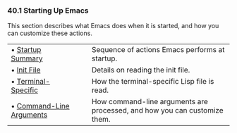 

### 40.1 Starting Up Emacs

This section describes what Emacs does when it is started, and how you can customize these actions.

|                                                             |    |                                                                           |
| :---------------------------------------------------------- | -- | :------------------------------------------------------------------------ |
| • [Startup Summary](Startup-Summary.html)                   |    | Sequence of actions Emacs performs at startup.                            |
| • [Init File](Init-File.html)                               |    | Details on reading the init file.                                         |
| • [Terminal-Specific](Terminal_002dSpecific.html)           |    | How the terminal-specific Lisp file is read.                              |
| • [Command-Line Arguments](Command_002dLine-Arguments.html) |    | How command-line arguments are processed, and how you can customize them. |
